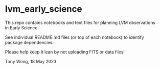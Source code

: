 # lvm_early_science
This repo contains notebooks and text files for planning LVM observations in Early Science.

See individual README.md files (or top of each notebook) to identify package dependencies.

Please help keep it lean by not uploading FITS or data files!

Tony Wong, 18 May 2023
